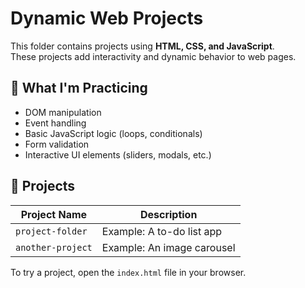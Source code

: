 # Dynamic Web Projects

This folder contains projects using **HTML, CSS, and JavaScript**.  
These projects add interactivity and dynamic behavior to web pages.

## 🧠 What I'm Practicing

- DOM manipulation
- Event handling
- Basic JavaScript logic (loops, conditionals)
- Form validation
- Interactive UI elements (sliders, modals, etc.)

## 📁 Projects

| Project Name        | Description                           |
|---------------------|---------------------------------------|
| `project-folder`    | Example: A to-do list app             |
| `another-project`   | Example: An image carousel            |

To try a project, open the `index.html` file in your browser.

